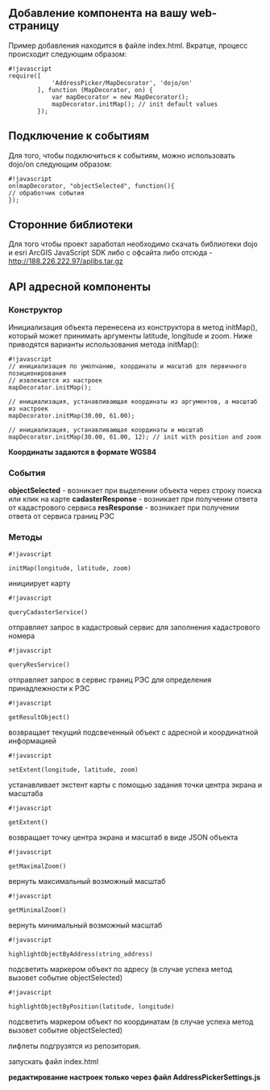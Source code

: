 ## Добавление компонента на вашу web-страницу ##
Пример добавления находится в файле index.html. Вкратце, процесс происходит следующим образом:

```
#!javascript
require([
            'AddressPicker/MapDecorator', 'dojo/on'
        ], function (MapDecorator, on) {
            var mapDecorator = new MapDecorator();
            mapDecorator.initMap(); // init default values
        });
```

## Подключение к событиям ##
Для того, чтобы подключиться к событиям, можно использовать dojo/on следующим образом:

```
#!javascript
on(mapDecorator, "objectSelected", function(){
// обработчик события
});
```

## Сторонние библиотеки ##
Для того чтобы проект заработал необходимо скачать библиотеки dojo и esri ArcGIS JavaScript SDK либо с офсайта либо отсюда - http://188.226.222.97/aplibs.tar.gz


## API адресной компоненты ##
### Конструктор ###
Инициализация объекта перенесена из конструктора в метод initMap(), который может принимать аргументы latitude, longitude и zoom. Ниже приводятся варианты использования метода initMap():

```
#!javascript
// инициализация по умолчанию, координаты и масштаб для первичного позиционирования
// извлекается из настроек
mapDecorator.initMap();

// инициализация, устанавливающая координаты из аргументов, а масштаб из настроек
mapDecorator.initMap(30.00, 61.00);

// инициализация, устанавливающая координаты и масштаб
mapDecorator.initMap(30.00, 61.00, 12); // init with position and zoom
```
**Координаты задаются в формате WGS84**

### События ###

**objectSelected** - возникает при выделении объекта через строку поиска или клик на карте
**cadasterResponse** - возникает при получении ответа от кадастрового сервиса
**resResponse** - возникает при получении ответа от сервиса границ РЭС

### Методы ###

```
#!javascript

initMap(longitude, latitude, zoom)
```
инициирует карту


```
#!javascript

queryCadasterService()
```
отправляет запрос в кадастровый сервис для заполнения кадастрового номера


```
#!javascript

queryResService()
```
отправляет запрос в сервис границ РЭС для определения принадлежности к РЭС


```
#!javascript

getResultObject()
```
возвращает текущий подсвеченный объект с адресной и координатной информацией


```
#!javascript

setExtent(longitude, latitude, zoom)
```
устанавливает экстент карты с помощью задания точки центра экрана и масштаба


```
#!javascript

getExtent()
```
возвращает точку центра экрана и масштаб в виде JSON объекта


```
#!javascript

getMaximalZoom()
```
вернуть максимальный возможный масштаб


```
#!javascript

getMinimalZoom()
```
вернуть минимальный возможный масштаб


```
#!javascript

highlightObjectByAddress(string_address)
```
подсветить маркером объект по адресу (в случае успеха метод вызовет событие objectSelected)


```
#!javascript

highlightObjectByPosition(latitude, longitude)
```
подсветить маркером объект по координатам (в случае успеха метод вызовет событие objectSelected)







лифлеты подгрузятся из репозитория. 

запускать файл index.html

**редактирование настроек только через файл AddressPickerSettings.js**